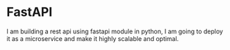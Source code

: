 # FastAPI
I am building a rest api using fastapi module  in python,  I am going to deploy it as a microservice and make it highly scalable and optimal.
